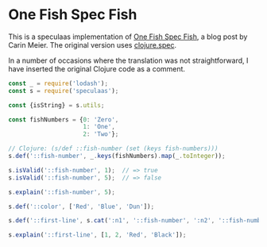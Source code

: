 One Fish Spec Fish
===

This is a speculaas implementation of 
[One Fish Spec Fish](http://gigasquidsoftware.com/blog/2016/05/29/one-fish-spec-fish/), a blog post by 
Carin Meier. The original version uses [clojure.spec](http://clojure.org/about/spec).

In a number of occasions where the translation was not straightforward, I have inserted the original
Clojure code as a comment.

```js
const _ = require('lodash');
const s = require('speculaas');

const {isString} = s.utils;

const fishNumbers = {0: 'Zero',
                     1: 'One',
                     2: 'Two'};

// Clojure: (s/def ::fish-number (set (keys fish-numbers)))
s.def('::fish-number', _.keys(fishNumbers).map(_.toInteger));

s.isValid('::fish-number', 1);  // => true
s.isValid('::fish-number', 5);  // => false

s.explain('::fish-number', 5);

s.def('::color', ['Red', 'Blue', 'Dun']);

s.def('::first-line', s.cat(':n1', '::fish-number', ':n2', '::fish-number', 'c1', '::color', 'c2', '::color'));

s.explain('::first-line', [1, 2, 'Red', 'Black']);

```
